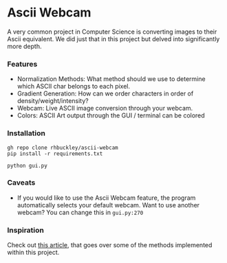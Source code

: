 # Ascii Webcam

A very common project in Computer Science is converting images to their Ascii equivalent. We did just that in this project but delved into significantly more depth. 

### Features

- Normalization Methods: What method should we use to determine which ASCII char belongs to each pixel.
- Gradient Generation: How can we order characters in order of density/weight/intensity?
- Webcam: Live ASCII image conversion through your webcam. 
- Colors: ASCII Art output through the GUI / terminal can be colored

### Installation

```shell
gh repo clone rhbuckley/ascii-webcam
pip install -r requirements.txt

python gui.py
```

### Caveats

- If you would like to use the Ascii Webcam feature, the program automatically selects your default webcam. Want to use another webcam? You can change this in `gui.py:270`

### Inspiration

Check out [this article](https://robertheaton.com/2018/06/12/programming-projects-for-advanced-beginners-ascii-art/), that goes over some of the methods implemented within this project. 
